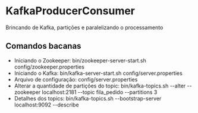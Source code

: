# KafkaProducerConsumer
Brincando de Kafka, partições e paralelizando o processamento

## Comandos bacanas

* Iniciando o Zookeeper: bin/zookeeper-server-start.sh config/zookeeper.properties
* Iniciando o Kafka: bin/kafka-server-start.sh config/server.properties
* Arquivo de configuração: config/server.properties
* Alterar a quantidade de partições do topic: bin/kafka-topics.sh --alter --zookeeper localhost:2181 --topic fila_pedido --partitions 3
* Detalhes dos topics: bin/kafka-topics.sh --bootstrap-server localhost:9092 --describe
